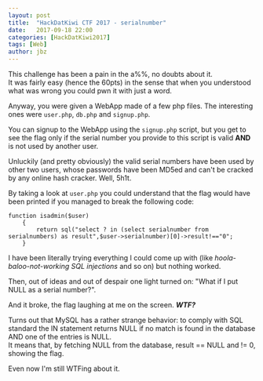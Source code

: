```yaml
---
layout: post
title:  "HackDatKiwi CTF 2017 - serialnumber"
date:   2017-09-18 22:00
categories: [HackDatKiwi2017]
tags: [Web]
author: jbz
---
```


This challenge has been a pain in the a%%, no doubts about it.  
It was fairly easy (hence the 60pts) in the sense that when you understood what was wrong you could pwn it with just a word.

Anyway, you were given a WebApp made of a few php files. The interesting ones were `user.php`, `db.php` and `signup.php`.

You can signup to the WebApp using the `signup.php` script, but you get to see the flag only if the serial number you provide to this script is valid **AND** is not used by another user.  

Unluckily (and pretty obviously) the valid serial numbers have been used by other two users, whose passwords have been MD5ed and can't be cracked by any online hash cracker. Well, 5h1t.

By taking a look at `user.php` you could understand that the flag would have been printed if you managed to break the following code:

```
function isadmin($user)
    {
        return sql("select ? in (select serialnumber from serialnumbers) as result",$user->serialnumber)[0]->result!=="0";
    }
```

I have been literally trying everything I could come up with (like *hoola-baloo-not-working SQL injections* and so on) but nothing worked. 

Then, out of ideas and out of despair one light turned on:
"What if I put NULL as a serial number?". 

And it broke, the flag laughing at me on the screen. ***WTF?***  

Turns out that MySQL has a rather strange behavior: to comply with SQL standard the IN statement returns NULL if no match is found in the database AND one of the entries is NULL.  
It means that, by fetching NULL from the database, result == NULL and != 0, showing the flag. 

Even now I'm still WTFing about it.

